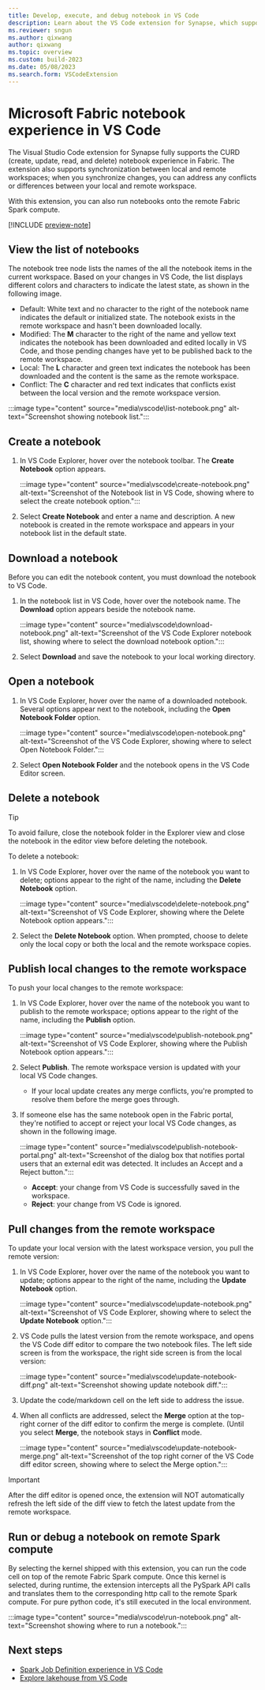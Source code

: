 ```yaml
---
title: Develop, execute, and debug notebook in VS Code
description: Learn about the VS Code extension for Synapse, which supports a pro-developer authoring experience, including running and debugging notebooks.
ms.reviewer: sngun
ms.author: qixwang
author: qixwang
ms.topic: overview
ms.custom: build-2023
ms.date: 05/08/2023
ms.search.form: VSCodeExtension
---
```


# Microsoft Fabric notebook experience in VS Code

The Visual Studio Code extension for Synapse fully supports the CURD (create, update, read, and delete) notebook experience in Fabric. The extension also supports synchronization between local and remote workspaces; when you synchronize changes, you can address any conflicts or differences between your local and remote workspace.

With this extension, you can also run notebooks onto the remote Fabric Spark compute.

[!INCLUDE [preview-note](../includes/preview-note.md)]

## View the list of notebooks

The notebook tree node lists the names of the all the notebook items in the current workspace. Based on your changes in VS Code, the list displays different colors and characters to indicate the latest state, as shown in the following image.

- Default: White text and no character to the right of the notebook name indicates the default or initialized state. The notebook exists in the remote workspace and hasn't been downloaded locally.
- Modified: The **M** character to the right of the name and yellow text indicates the notebook has been downloaded and edited locally in VS Code, and those pending changes have yet to be published back to the remote workspace.
- Local: The **L** character and green text indicates the notebook has been downloaded and the content is the same as the remote workspace.
- Conflict: The **C** character and red text indicates that conflicts exist between the local version and the remote workspace version.

:::image type="content" source="media\vscode\list-notebook.png" alt-text="Screenshot showing notebook list.":::

## Create a notebook

1. In VS Code Explorer, hover over the notebook toolbar. The **Create Notebook** option appears.

   :::image type="content" source="media\vscode\create-notebook.png" alt-text="Screenshot of the Notebook list in VS Code, showing where to select the create notebook option.":::

1. Select **Create Notebook** and enter a name and description. A new notebook is created in the remote workspace and appears in your notebook list in the default state.

## Download a notebook

Before you can edit the notebook content, you must download the notebook to VS Code.

1. In the notebook list in VS Code, hover over the notebook name. The **Download** option appears beside the notebook name.

   :::image type="content" source="media\vscode\download-notebook.png" alt-text="Screenshot of the VS Code Explorer notebook list, showing where to select the download notebook option.":::

1. Select **Download** and save the notebook to your local working directory.

## Open a notebook

1. In VS Code Explorer, hover over the name of a downloaded notebook. Several options appear next to the notebook, including the **Open Notebook Folder** option.

   :::image type="content" source="media\vscode\open-notebook.png" alt-text="Screenshot of the VS Code Explorer, showing where to select Open Notebook Folder.":::

1. Select **Open Notebook Folder** and the notebook opens in the VS Code Editor screen.

## Delete a notebook

> [!TIP]
> To avoid failure, close the notebook folder in the Explorer view and close the notebook in the editor view before deleting the notebook.

To delete a notebook:

1. In VS Code Explorer, hover over the name of the notebook you want to delete; options appear to the right of the name, including the **Delete Notebook** option.

   :::image type="content" source="media\vscode\delete-notebook.png" alt-text="Screenshot of VS Code Explorer, showing where the Delete Notebook option appears.":::

1. Select the **Delete Notebook** option. When prompted, choose to delete only the local copy or both the local and the remote workspace copies.

## Publish local changes to the remote workspace

To push your local changes to the remote workspace:

1. In VS Code Explorer, hover over the name of the notebook you want to publish to the remote workspace; options appear to the right of the name, including the **Publish** option.

   :::image type="content" source="media\vscode\publish-notebook.png" alt-text="Screenshot of VS Code Explorer, showing where the Publish Notebook option appears.":::

1. Select **Publish**. The remote workspace version is updated with your local VS Code changes.

   - If your local update creates any merge conflicts, you're prompted to resolve them before the merge goes through.

1. If someone else has the same notebook open in the Fabric portal, they're notified to accept or reject your local VS Code changes, as shown in the following image.

    :::image type="content" source="media\vscode\publish-notebook-portal.png" alt-text="Screenshot of the dialog box that notifies portal users that an external edit was detected. It includes an Accept and a Reject button.":::

   - **Accept**: your change from VS Code is successfully saved in the workspace.
   - **Reject**: your change from VS Code is ignored.

## Pull changes from the remote workspace

To update your local version with the latest workspace version, you pull the remote version:

1. In VS Code Explorer, hover over the name of the notebook you want to update; options appear to the right of the name, including the **Update Notebook** option.

   :::image type="content" source="media\vscode\update-notebook.png" alt-text="Screenshot of VS Code Explorer, showing where to select the **Update Notebook** option.":::

1. VS Code pulls the latest version from the remote workspace, and opens the VS Code diff editor to compare the two notebook files. The left side screen is from the workspace, the right side screen is from the local version:

   :::image type="content" source="media\vscode\update-notebook-diff.png" alt-text="Screenshot showing update notebook diff.":::

1. Update the code/markdown cell on the left side to address the issue.

1. When all conflicts are addressed, select the **Merge** option at the top-right corner of the diff editor to confirm the merge is complete. (Until you select **Merge**, the notebook stays in **Conflict** mode.

    :::image type="content" source="media\vscode\update-notebook-merge.png" alt-text="Screenshot of the top right corner of the VS Code diff editor screen, showing where to select the Merge option.":::

> [!IMPORTANT]
> After the diff editor is opened once, the extension will NOT automatically refresh the left side of the diff view to fetch the latest update from the remote workspace.

## Run or debug a notebook on remote Spark compute

By selecting the kernel shipped with this extension, you can run the code cell on top of the remote Fabric Spark compute. Once this kernel is selected, during runtime, the extension intercepts all the PySpark API calls and translates them to the corresponding http call to the remote Spark compute. For pure python code, it's still executed in the local environment.

:::image type="content" source="media\vscode\run-notebook.png" alt-text="Screenshot showing where to run a notebook.":::

## Next steps

- [Spark Job Definition experience in VS Code](author-sjd-with-vs-code.md)
- [Explore lakehouse from VS Code](explore-lakehouse-with-vs-code.md)

